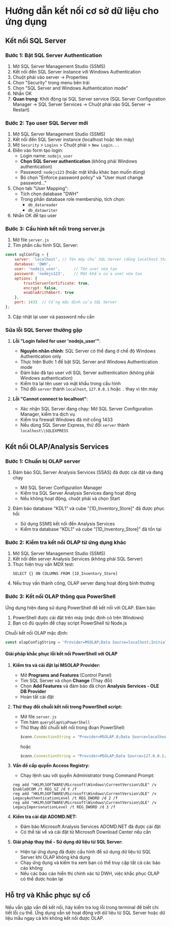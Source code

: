 # Hướng dẫn kết nối cơ sở dữ liệu cho ứng dụng

## Kết nối SQL Server

### Bước 1: Bật SQL Server Authentication

1. Mở SQL Server Management Studio (SSMS)
2. Kết nối đến SQL Server instance với Windows Authentication
3. Chuột phải vào server -> Properties
4. Chọn "Security" trong menu bên trái
5. Chọn "SQL Server and Windows Authentication mode"
6. Nhấn OK
7. **Quan trọng**: Khởi động lại SQL Server service (SQL Server Configuration Manager -> SQL Server Services -> Chuột phải vào SQL Server -> Restart)

### Bước 2: Tạo user SQL Server mới

1. Mở SQL Server Management Studio (SSMS)
2. Kết nối đến SQL Server instance (localhost hoặc tên máy)
3. Mở `Security` > `Logins` > Chuột phải > `New Login...`
4. Điền vào form tạo login:
   - Login name: `nodejs_user`
   - **Chọn SQL Server authentication** (không phải Windows authentication)
   - Password: `nodejs123` (hoặc mật khẩu khác bạn muốn dùng)
   - Bỏ chọn "Enforce password policy" và "User must change password..."
5. Chọn tab "User Mapping":
   - Tích chọn database "DWH"
   - Trong phần database role membership, tích chọn:
     - `db_datareader`
     - `db_datawriter`
6. Nhấn OK để tạo user

### Bước 3: Cấu hình kết nối trong server.js

1. Mở file `server.js`
2. Tìm phần cấu hình SQL Server:
```javascript
const sqlConfig = {
    server: 'localhost', // Tên máy chủ SQL Server (dùng localhost thay vì tên máy)
    database: 'DWH',
    user: 'nodejs_user',      // Tên user vừa tạo
    password: 'nodejs123',    // Mật khẩu của user vừa tạo
    options: {
        trustServerCertificate: true,
        encrypt: false,
        enableArithAbort: true
    },
    port: 1433  // Cổng mặc định của SQL Server
};
```
3. Cập nhật lại user và password nếu cần

### Sửa lỗi SQL Server thường gặp

1. **Lỗi "Login failed for user 'nodejs_user'"**: 
   - **Nguyên nhân chính**: SQL Server có thể đang ở chế độ Windows Authentication only
   - Thực hiện Bước 1 để bật SQL Server and Windows Authentication mode
   - Đảm bảo đã tạo user với SQL Server authentication (không phải Windows authentication)
   - Kiểm tra lại tên user và mật khẩu trong cấu hình
   - Thử đổi `server` thành `localhost`, `127.0.0.1` hoặc `.` thay vì tên máy

2. **Lỗi "Cannot connect to localhost"**:
   - Xác nhận SQL Server đang chạy: Mở SQL Server Configuration Manager, kiểm tra dịch vụ
   - Kiểm tra firewall Windows đã mở cổng 1433
   - Nếu dùng SQL Server Express, thử đổi `server` thành `localhost\\SQLEXPRESS`

## Kết nối OLAP/Analysis Services

### Bước 1: Chuẩn bị OLAP server

1. Đảm bảo SQL Server Analysis Services (SSAS) đã được cài đặt và đang chạy
   - Mở SQL Server Configuration Manager
   - Kiểm tra SQL Server Analysis Services đang hoạt động
   - Nếu không hoạt động, chuột phải và chọn Start

2. Đảm bảo database "KDL1" và cube "[1D_Inventory_Store]" đã được phục hồi
   - Sử dụng SSMS kết nối đến Analysis Services
   - Kiểm tra database "KDL1" và cube "[1D_Inventory_Store]" đã tồn tại

### Bước 2: Kiểm tra kết nối OLAP từ ứng dụng khác

1. Mở SQL Server Management Studio (SSMS)
2. Kết nối đến server Analysis Services (không phải SQL Server)
3. Thực hiện truy vấn MDX test:
   ```mdx
   SELECT {} ON COLUMNS FROM [1D_Inventory_Store]
   ```
4. Nếu truy vấn thành công, OLAP server đang hoạt động bình thường

### Bước 3: Kết nối OLAP thông qua PowerShell

Ứng dụng hiện đang sử dụng PowerShell để kết nối với OLAP. Đảm bảo:

1. PowerShell được cài đặt trên máy (mặc định có trên Windows)
2. Bạn có đủ quyền để chạy script PowerShell từ Node.js

Chuỗi kết nối OLAP mặc định:
```javascript
const olapConfigString = 'Provider=MSOLAP;Data Source=localhost;Initial Catalog=KDL1;Integrated Security=SSPI;';
```

#### Giải pháp khắc phục lỗi kết nối PowerShell với OLAP

1. **Kiểm tra và cài đặt lại MSOLAP Provider:**
   - Mở **Programs and Features** (Control Panel)
   - Tìm SQL Server và chọn **Change** (Thay đổi)
   - Chọn **Add Features** và đảm bảo đã chọn **Analysis Services - OLE DB Provider**
   - Hoàn tất cài đặt

2. **Thử thay đổi chuỗi kết nối trong PowerShell script:**
   - Mở file `server.js`
   - Tìm hàm `queryOlapViaPowerShell`
   - Thử thay đổi chuỗi kết nối trong đoạn PowerShell:
     ```javascript
     $conn.ConnectionString = "Provider=MSOLAP.8;Data Source=localhost;Initial Catalog=KDL1;Integrated Security=SSPI;"
     ```
     hoặc
     ```javascript
     $conn.ConnectionString = "Provider=MSOLAP;Data Source=127.0.0.1;Initial Catalog=KDL1;Integrated Security=SSPI;"
     ```

3. **Vấn đề cấp quyền Access Registry:**
   - Chạy lệnh sau với quyền Administrator trong Command Prompt:
   ```
   reg add "HKLM\SOFTWARE\Microsoft\Windows\CurrentVersion\OLE" /v EnableDCOM /t REG_SZ /d Y /f
   reg add "HKLM\SOFTWARE\Microsoft\Windows\CurrentVersion\OLE" /v LegacyAuthenticationLevel /t REG_DWORD /d 2 /f
   reg add "HKLM\SOFTWARE\Microsoft\Windows\CurrentVersion\OLE" /v LegacyImpersonationLevel /t REG_DWORD /d 3 /f
   ```

4. **Kiểm tra cài đặt ADOMD.NET:**
   - Đảm bảo Microsoft Analysis Services ADOMD.NET đã được cài đặt
   - Có thể tải về và cài đặt từ Microsoft Download Center nếu cần

5. **Giải pháp thay thế - Sử dụng dữ liệu từ SQL Server:**
   - Hiện tại ứng dụng đã được cấu hình để sử dụng dữ liệu từ SQL Server khi OLAP không khả dụng
   - Chạy ứng dụng và kiểm tra xem bạn có thể truy cập tất cả các báo cáo không
   - Nếu các báo cáo hiển thị chính xác từ DWH, việc khắc phục OLAP có thể được hoãn lại

## Hỗ trợ và Khắc phục sự cố

Nếu vẫn gặp vấn đề kết nối, hãy kiểm tra log lỗi trong terminal để biết chi tiết lỗi cụ thể. Ứng dụng vẫn sẽ hoạt động với dữ liệu từ SQL Server hoặc dữ liệu mẫu ngay cả khi không kết nối được OLAP. 